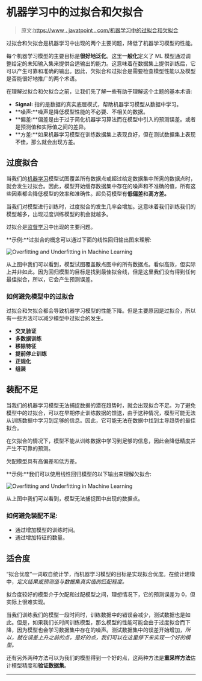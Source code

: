 # 机器学习中的过拟合和欠拟合

> 原文:[https://www . javatpoint . com/机器学习中的过拟合和欠拟合](https://www.javatpoint.com/overfitting-and-underfitting-in-machine-learning)

过拟合和欠拟合是机器学习中出现的两个主要问题，降低了机器学习模型的性能。

每个机器学习模型的主要目标是**很好地泛化**。这里**一般化**定义了 ML 模型通过调整给定的未知输入集来提供合适输出的能力。这意味着在数据集上提供训练后，它可以产生可靠和准确的输出。因此，欠拟合和过拟合是需要检查模型性能以及模型是否能很好地推广的两个术语。

在理解过拟合和欠拟合之前，让我们先了解一些有助于理解这个主题的基本术语:

*   **Signal:** 指的是数据的真实底层模式，帮助机器学习模型从数据中学习。
*   **噪声:**噪声是降低模型性能的不必要、不相关的数据。
*   **偏差:**偏差是由于过于简化机器学习算法而在模型中引入的预测误差。或者是预测值和实际值之间的差异。
*   **方差:**如果机器学习模型在训练数据集上表现良好，但在测试数据集上表现不佳，那么就会出现方差。

## 过度拟合

当我们的[机器学习](https://www.javatpoint.com/machine-learning)模型试图覆盖所有数据点或超过给定数据集中所需的数据点时，就会发生过拟合。因此，模型开始缓存数据集中存在的噪声和不准确的值，所有这些因素都会降低模型的效率和准确性。超负荷模型有**低偏差**和**高方差。**

当我们对模型进行训练时，过度拟合的发生几率会增加。这意味着我们训练我们的模型越多，出现过度训练模型的机会就越多。

过拟合是[监督学习](https://www.javatpoint.com/supervised-machine-learning)中出现的主要问题。

**示例:**过拟合的概念可以通过下面的线性回归输出图来理解:

![Overfitting and Underfitting in Machine Learning](../Images/0bddf64b8cb0cf72a1bb74e2aeb1db37.png)

从上图中我们可以看到，模型试图覆盖散点图中的所有数据点。看似高效，但实际上并非如此。因为回归模型的目标是找到最佳拟合线，但是这里我们没有得到任何最佳拟合，所以，它会产生预测误差。

### 如何避免模型中的过拟合

过拟合和欠拟合都会导致机器学习模型的性能下降。但是主要原因是过拟合，所以有一些方法可以减少模型中过拟合的发生。

*   **交叉验证**
*   **多数据训练**
*   **移除特征**
*   **提前停止训练**
*   **正规化**
*   **组装**

## 装配不足

当我们的机器学习模型无法捕捉数据的潜在趋势时，就会出现拟合不足。为了避免模型中的过拟合，可以在早期停止训练数据的馈送，由于这种情况，模型可能无法从训练数据中学习到足够的信息。因此，它可能无法在数据中找到主导趋势的最佳拟合。

在欠拟合的情况下，模型不能从训练数据中学习到足够的信息，因此会降低精度并产生不可靠的预测。

欠配模型具有高偏差和低方差。

**示例:**我们可以使用线性回归模型的以下输出来理解欠拟合:

![Overfitting and Underfitting in Machine Learning](../Images/cfc7998020f73a58963d3654d5ca6dd2.png)

从上图中我们可以看到，模型无法捕捉图中出现的数据点。

### 如何避免装配不足:

*   通过增加模型的训练时间。
*   通过增加特征的数量。

## 适合度

“拟合优度”一词取自统计学，而机器学习模型的目标是实现拟合优度。在统计建模中，*定义结果或预测值与数据集真实值的匹配程度。*

拟合度较好的模型介于欠配和过配模型之间，理想情况下，它的预测误差为 0，但实际上很难实现。

当我们训练我们的模型一段时间时，训练数据中的错误会减少，测试数据也是如此。但是，如果我们长时间训练模型，那么模型的性能可能会由于过度拟合而下降，因为模型也会学习数据集中存在的噪声。测试数据集中的误差开始增加，*所以，就在误差上升之前的点，是好的点，我们可以在这里停下来实现一个好的模型。*

还有另外两种方法可以为我们的模型得到一个好的点，这两种方法是**重采样方法**估计模型精度和**验证数据集**。

* * *